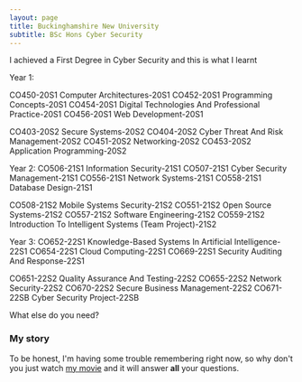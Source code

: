 ```yaml
---
layout: page
title: Buckinghamshire New University
subtitle: BSc Hons Cyber Security
---
```


I achieved a First Degree in Cyber Security and this is what I learnt

Year 1:

CO450-20S1 Computer Architectures-20S1
CO452-20S1 Programming Concepts-20S1
CO454-20S1 Digital Technologies And Professional Practice-20S1
CO456-20S1 Web Development-20S1

CO403-20S2 Secure Systems-20S2
CO404-20S2 Cyber Threat And Risk Management-20S2
CO451-20S2 Networking-20S2
CO453-20S2 Application Programming-20S2

Year 2:
CO506-21S1 Information Security-21S1
CO507-21S1 Cyber Security Management-21S1
CO556-21S1 Network Systems-21S1
CO558-21S1 Database Design-21S1

CO508-21S2 Mobile Systems Security-21S2
CO551-21S2 Open Source Systems-21S2
CO557-21S2 Software Engineering-21S2
CO559-21S2 Introduction To Intelligent Systems (Team Project)-21S2

Year 3:
CO652-22S1 Knowledge-Based Systems In Artificial Intelligence-22S1
CO654-22S1 Cloud Computing-22S1
CO669-22S1 Security Auditing And Response-22S1

CO651-22S2 Quality Assurance And Testing-22S2
CO655-22S2 Network Security-22S2
CO670-22S2 Secure Business Management-22S2
CO671-22SB Cyber Security Project-22SB

What else do you need?

### My story

To be honest, I'm having some trouble remembering right now, so why don't you just watch [my movie](https://en.wikipedia.org/wiki/The_Princess_Bride_%28film%29) and it will answer **all** your questions.
